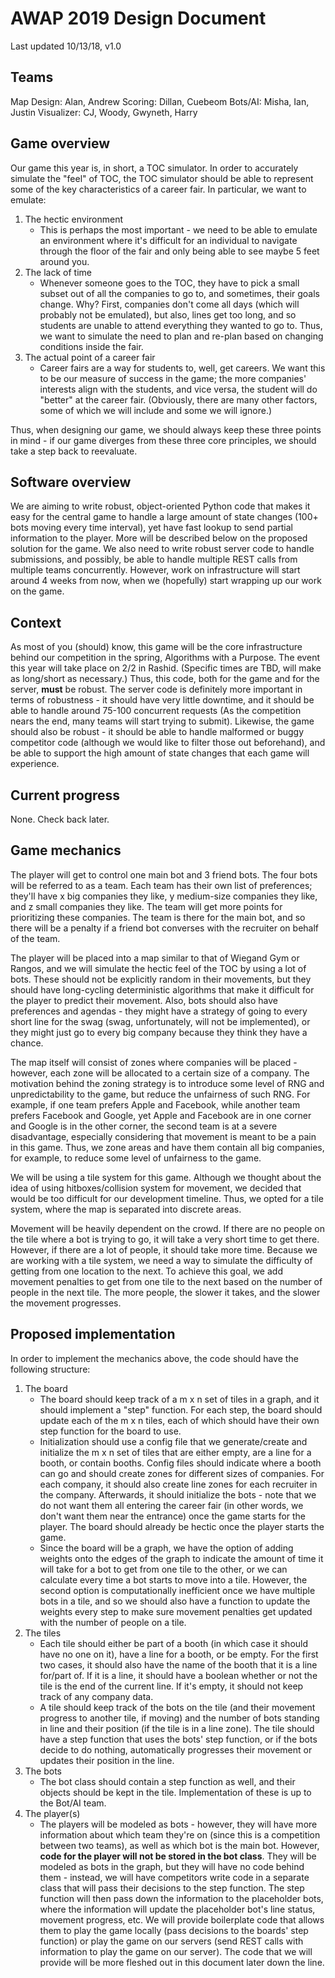 # AWAP 2019 Design Document
Last updated 10/13/18, v1.0

## Teams

Map Design: Alan, Andrew
Scoring: Dillan, Cuebeom
Bots/AI: Misha, Ian, Justin
Visualizer: CJ, Woody, Gwyneth, Harry

## Game overview

Our game this year is, in short, a TOC simulator. In order to accurately simulate the "feel" of TOC, the TOC simulator should be able to represent some of the key characteristics of a career fair. In particular, we want to emulate:
1. The hectic environment
    * This is perhaps the most important - we need to be able to emulate an environment where it's difficult for an individual to navigate through the floor of the fair and only being able to see maybe 5 feet around you.
2. The lack of time
    * Whenever someone goes to the TOC, they have to pick a small subset out of all the companies to go to, and sometimes, their goals change. Why? First, companies don't come all days (which will probably not be emulated), but also, lines get too long, and so students are unable to attend everything they wanted to go to. Thus, we want to simulate the need to plan and re-plan based on changing conditions inside the fair.
3. The actual point of a career fair
    * Career fairs are a way for students to, well, get careers. We want this to be our measure of success in the game; the more companies' interests align with the students, and vice versa, the student will do "better" at the career fair. (Obviously, there are many other factors, some of which we will include and some we will ignore.)

Thus, when designing our game, we should always keep these three points in mind - if our game diverges from these three core principles, we should take a step back to reevaluate.

## Software overview

We are aiming to write robust, object-oriented Python code that makes it easy for the central game to handle a large amount of state changes (100+ bots moving every time interval), yet have fast lookup to send partial information to the player. More will be described below on the proposed solution for the game. We also need to write robust server code to handle submissions, and possibly, be able to handle multiple REST calls from multiple teams concurrently. However, work on infrastructure will start around 4 weeks from now, when we (hopefully) start wrapping up our work on the game.

## Context

As most of you (should) know, this game will be the core infrastructure behind our competition in the spring, Algorithms with a Purpose. The event this year will take place on 2/2 in Rashid. (Specific times are TBD, will make as long/short as necessary.) Thus, this code, both for the game and for the server, **must** be robust. The server code is definitely more important in terms of robustness - it should have very little downtime, and it should be able to handle around 75-100 concurrent requests (As the competition nears the end, many teams will start trying to submit). Likewise, the game should also be robust - it should be able to handle malformed or buggy competitor code (although we would like to filter those out beforehand), and be able to support the high amount of state changes that each game will experience.

## Current progress

None. Check back later.

## Game mechanics

The player will get to control one main bot and 3 friend bots. The four bots will be referred to as a team. Each team has their own list of preferences; they'll have x big companies they like, y medium-size companies they like, and z small companies they like. The team will get more points for prioritizing these companies. The team is there for the main bot, and so there will be a penalty if a friend bot converses with the recruiter on behalf of the team.

The player will be placed into a map similar to that of Wiegand Gym or Rangos, and we will simulate the hectic feel of the TOC by using a lot of bots. These should not be explicitly random in their movements, but they should have long-cycling deterministic algorithms that make it difficult for the player to predict their movement. Also, bots should also have preferences and agendas - they might have a strategy of going to every short line for the swag (swag, unfortunately, will not be implemented), or they might just go to every big company because they think they have a chance.

The map itself will consist of zones where companies will be placed - however, each zone will be allocated to a certain size of a company. The motivation behind the zoning strategy is to introduce some level of RNG and unpredictability to the game, but reduce the unfairness of such RNG. For example, if one team prefers Apple and Facebook, while another team prefers Facebook and Google, yet Apple and Facebook are in one corner and Google is in the other corner, the second team is at a severe disadvantage, especially considering that movement is meant to be a pain in this game. Thus, we zone areas and have them contain all big companies, for example, to reduce some level of unfairness to the game.

We will be using a tile system for this game. Although we thought about the idea of using hitboxes/collision system for movement, we decided that would be too difficult for our development timeline. Thus, we opted for a tile system, where the map is separated into discrete areas.

Movement will be heavily dependent on the crowd. If there are no people on the tile where a bot is trying to go, it will take a very short time to get there. However, if there are a lot of people, it should take more time. Because we are working with a tile system, we need a way to simulate the difficulty of getting from one location to the next. To achieve this goal, we add movement penalties to get from one tile to the next based on the number of people in the next tile. The more people, the slower it takes, and the slower the movement progresses.

## Proposed implementation

In order to implement the mechanics above, the code should have the following structure:

1. The board
    * The board should keep track of a m x n set of tiles in a graph, and it should implement a "step" function. For each step, the board should update each of the m x n tiles, each of which should have their own step function for the board to use.
    * Initialization should use a config file that we generate/create and initialize the m x n set of tiles that are either empty, are a line for a booth, or contain booths. Config files should indicate where a booth can go and should create zones for different sizes of companies. For each company, it should also create line zones for each recruiter in the company. Afterwards, it should initialize the bots - note that we do not want them all entering the career fair (in other words, we don't want them near the entrance) once the game starts for the player. The board should already be hectic once the player starts the game.
    * Since the board will be a graph, we have the option of adding weights onto the edges of the graph to indicate the amount of time it will take for a bot to get from one tile to the other, or we can calculate every time a bot starts to move into a tile. However, the second option is computationally inefficient once we have multiple bots in a tile, and so we should also have a function to update the weights every step to make sure movement penalties get updated with the number of people on a tile.
2. The tiles
    * Each tile should either be part of a booth (in which case it should have no one on it), have a line for a booth, or be empty. For the first two cases, it should also have the name of the booth that it is a line for/part of. If it is a line, it should have a boolean whether or not the tile is the end of the current line. If it's empty, it should not keep track of any company data.
    * A tile should keep track of the bots on the tile (and their movement progress to another tile, if moving) and the number of bots standing in line and their position (if the tile is in a line zone). The tile should have a step function that uses the bots' step function, or if the bots decide to do nothing, automatically progresses their movement or updates their position in the line.
3. The bots
    * The bot class should contain a step function as well, and their objects should be kept in the tile. Implementation of these is up to the Bot/AI team.
4. The player(s)
    * The players will be modeled as bots - however, they will have more information about which team they're on (since this is a competition between two teams), as well as which bot is the main bot. However, **code for the player will not be stored in the bot class**. They will be modeled as bots in the graph, but they will have no code behind them - instead, we will have competitors write code in a separate class that will pass their decisions to the step function. The step function will then pass down the information to the placeholder bots, where the information will update the placeholder bot's line status, movement progress, etc. We will provide boilerplate code that allows them to play the game locally (pass decisions to the boards' step function) or play the game on our servers (send REST calls with information to play the game on our server). The code that we will provide will be more fleshed out in this document later down the line.
